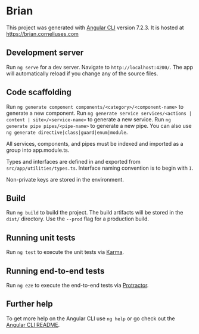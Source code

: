 # Brian

This project was generated with [Angular CLI](https://github.com/angular/angular-cli) version 7.2.3.
It is hosted at https://brian.corneliuses.com

## Development server

Run `ng serve` for a dev server. Navigate to `http://localhost:4200/`. The app will automatically reload if you change any of the source files.

## Code scaffolding

Run `ng generate component components/<category>/<component-name>` to generate a new component.
Run `ng generate service services/<actions | content | site>/<service-name>` to generate a new service.
Run `ng generate pipe pipes/<pipe-name>` to generate a new pipe.
You can also use `ng generate directive|class|guard|enum|module`.

All services, components, and pipes must be indexed and imported as a group into app.module.ts.

Types and interfaces are defined in and exported from `src/app/utilities/types.ts`.
Interface naming convention is to begin with `I`.

Non-private keys are stored in the environment.

## Build

Run `ng build` to build the project. The build artifacts will be stored in the `dist/` directory. Use the `--prod` flag for a production build.

## Running unit tests

Run `ng test` to execute the unit tests via [Karma](https://karma-runner.github.io).

## Running end-to-end tests

Run `ng e2e` to execute the end-to-end tests via [Protractor](http://www.protractortest.org/).

## Further help

To get more help on the Angular CLI use `ng help` or go check out the [Angular CLI README](https://github.com/angular/angular-cli/blob/master/README.md).
